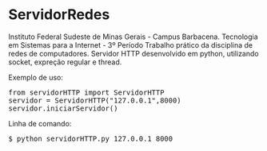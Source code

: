 # ServidorRedes
Instituto Federal Sudeste de Minas Gerais - Campus Barbacena. Tecnologia em Sistemas para a Internet - 3º Período
Trabalho prático da disciplina de redes de computadores.
Servidor HTTP desenvolvido em python, utilizando socket, expreção regular e thread.

Exemplo de uso:
<pre>
from servidorHTTP import ServidorHTTP
servidor = ServidorHTTP("127.0.0.1",8000)
servidor.iniciarServidor()
</pre>

Linha de comando:
<pre>
$ python servidorHTTP.py 127.0.0.1 8000
</pre>
